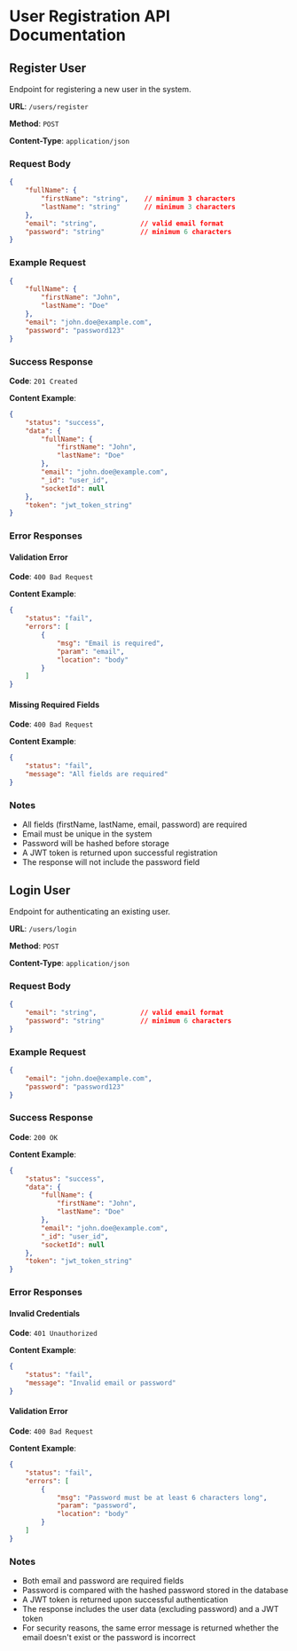 # User Registration API Documentation

## Register User
Endpoint for registering a new user in the system.

**URL**: `/users/register`

**Method**: `POST`

**Content-Type**: `application/json`

### Request Body
```json
{
    "fullName": {
        "firstName": "string",    // minimum 3 characters
        "lastName": "string"      // minimum 3 characters
    },
    "email": "string",           // valid email format
    "password": "string"         // minimum 6 characters
}
```

### Example Request
```json
{
    "fullName": {
        "firstName": "John",
        "lastName": "Doe"
    },
    "email": "john.doe@example.com",
    "password": "password123"
}
```

### Success Response
**Code**: `201 Created`

**Content Example**:
```json
{
    "status": "success",
    "data": {
        "fullName": {
            "firstName": "John",
            "lastName": "Doe"
        },
        "email": "john.doe@example.com",
        "_id": "user_id",
        "socketId": null
    },
    "token": "jwt_token_string"
}
```

### Error Responses

#### Validation Error
**Code**: `400 Bad Request`

**Content Example**:
```json
{
    "status": "fail",
    "errors": [
        {
            "msg": "Email is required",
            "param": "email",
            "location": "body"
        }
    ]
}
```

#### Missing Required Fields
**Code**: `400 Bad Request`

**Content Example**:
```json
{
    "status": "fail",
    "message": "All fields are required"
}
```

### Notes
- All fields (firstName, lastName, email, password) are required
- Email must be unique in the system
- Password will be hashed before storage
- A JWT token is returned upon successful registration
- The response will not include the password field

## Login User
Endpoint for authenticating an existing user.

**URL**: `/users/login`

**Method**: `POST`

**Content-Type**: `application/json`

### Request Body
```json
{
    "email": "string",           // valid email format
    "password": "string"         // minimum 6 characters
}
```

### Example Request
```json
{
    "email": "john.doe@example.com",
    "password": "password123"
}
```

### Success Response
**Code**: `200 OK`

**Content Example**:
```json
{
    "status": "success",
    "data": {
        "fullName": {
            "firstName": "John",
            "lastName": "Doe"
        },
        "email": "john.doe@example.com",
        "_id": "user_id",
        "socketId": null
    },
    "token": "jwt_token_string"
}
```

### Error Responses

#### Invalid Credentials
**Code**: `401 Unauthorized`

**Content Example**:
```json
{
    "status": "fail",
    "message": "Invalid email or password"
}
```

#### Validation Error
**Code**: `400 Bad Request`

**Content Example**:
```json
{
    "status": "fail",
    "errors": [
        {
            "msg": "Password must be at least 6 characters long",
            "param": "password",
            "location": "body"
        }
    ]
}
```

### Notes
- Both email and password are required fields
- Password is compared with the hashed password stored in the database
- A JWT token is returned upon successful authentication
- The response includes the user data (excluding password) and a JWT token
- For security reasons, the same error message is returned whether the email doesn't exist or the password is incorrect
